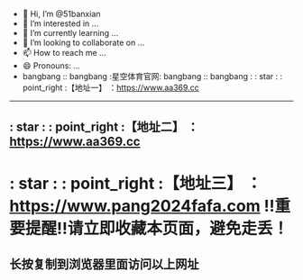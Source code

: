 - 👋 Hi, I’m @51banxian
- 👀 I’m interested in ...
- 🌱 I’m currently learning ...
- 💞️ I’m looking to collaborate on ...
- 📫 How to reach me ...
- 😄 Pronouns: ...
- bangbang :: bangbang :星空体育官网: bangbang :: bangbang :
: star :  : point_right :【地址一】 ：https://www.aa369.cc
------
: star :  : point_right :【地址二】 ：https://www.aa369.cc
------
: star :  : point_right :【地址三】 ：https://www.pang2024fafa.com
:bangbang:重要提醒:bangbang:请立即收藏本页面，避免走丢！
==

长按复制到浏览器里面访问以上网址
-------
<!---
51banxian/51banxian is a ✨ special ✨ repository because its `README.md` (this file) appears on your GitHub profile.
You can click the Preview link to take a look at your changes.
--->
